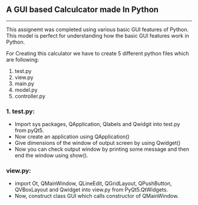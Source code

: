 
## A GUI based Calculcator made In Python
_____________________________________________________

This assignemt was completed using various basic GUI features of Python. This model is perfect for understanding how the basic GUI features work in Python.

For Creating this calculator we have to create 5 different python files which are following:<br>
1. test.py <br>
2. view.py <br>
3. main.py <br>
4. model.py <br>
5. controller.py <br>

### 1. test.py:

* Import sys packages, QApplication, Qlabels and Qwidgit into test.py from pyQt5.
* Now create an application using QApplication()
* Give dimensions of the window of output screen by using Qwidget()
* Now you can check output window by printing some message and then end the window using show().

### view.py:

* import Ot, QMainWindow, QLineEdit, QGridLayout, QPushButton, QVBoxLayout and Qwidget into view.py from PyQt5.QtWidgets.
* Now, construct class GUI which calls constructor of QMainWindow.



